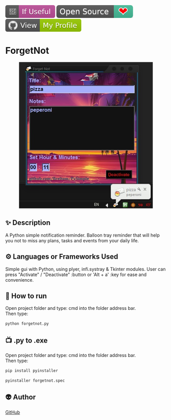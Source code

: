 ﻿<!--Please do not remove this part-->
[![Star Badge](https://github.com/fireltom/PySimple/blob/main/demo/If_Useful.svg)](https://github.com/fireltom/PySimple/tree/main/forgetnot)
[![Open Source Love](https://github.com/fireltom/PySimple/blob/main/demo/Open_Source.svg)](https://github.com/fireltom/PySimple)
[![View My Profile](https://github.com/fireltom/PySimple/blob/main/demo/My_Profile_green.svg)](https://github.com/fireltom)

# ForgetNot

<p align="center">
<img src="https://github.com/fireltom/PySimple/blob/main/forgetnot/demo/forgetnot.jpg">

<!--A simple photo to illustrate the project :) 

You can copy paste my markdown photo insert as following:
<p align="center">
<img src="your-image-source-here" width=40% height=40%>
-->

## ✨ Description
<!--Remove the below lines and add yours -->
A Python simple notification reminder.
Balloon tray reminder that will help you not to miss any plans, tasks and events from your daily life.

## ⚙️ Languages or Frameworks Used
<!--Remove the below lines and add yours -->
Simple gui with Python, using plyer, infi.systray & Tkinter modules.
User can press "Activate" / "Deactivate" :button or 'Alt + a' :key for ease and convenience.

## 🌟 How to run
Open project folder and type: cmd into the folder address bar.  
Then type:
<!--Remove the below lines and add yours -->
```bash
python forgetnot.py
```
## 📺 .py to .exe 
Open project folder and type: cmd into the folder address bar.  
Then type:
<!--Remove the below lines and add yours -->
```bash
pip install pyinstaller
```

```bash
pyinstaller forgetnot.spec
```

## 👽 Author
<!--Remove the below lines and add yours -->
[GitHub](https://github.com/fireltom)
